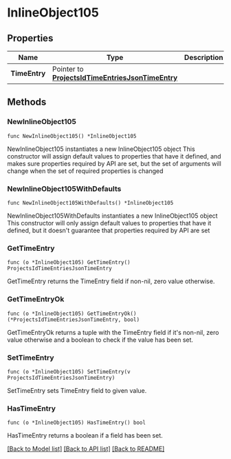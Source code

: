 # InlineObject105

## Properties

Name | Type | Description | Notes
------------ | ------------- | ------------- | -------------
**TimeEntry** | Pointer to [**ProjectsIdTimeEntriesJsonTimeEntry**](_projects__id__time_entries_json_time_entry.md) |  | [optional] 

## Methods

### NewInlineObject105

`func NewInlineObject105() *InlineObject105`

NewInlineObject105 instantiates a new InlineObject105 object
This constructor will assign default values to properties that have it defined,
and makes sure properties required by API are set, but the set of arguments
will change when the set of required properties is changed

### NewInlineObject105WithDefaults

`func NewInlineObject105WithDefaults() *InlineObject105`

NewInlineObject105WithDefaults instantiates a new InlineObject105 object
This constructor will only assign default values to properties that have it defined,
but it doesn't guarantee that properties required by API are set

### GetTimeEntry

`func (o *InlineObject105) GetTimeEntry() ProjectsIdTimeEntriesJsonTimeEntry`

GetTimeEntry returns the TimeEntry field if non-nil, zero value otherwise.

### GetTimeEntryOk

`func (o *InlineObject105) GetTimeEntryOk() (*ProjectsIdTimeEntriesJsonTimeEntry, bool)`

GetTimeEntryOk returns a tuple with the TimeEntry field if it's non-nil, zero value otherwise
and a boolean to check if the value has been set.

### SetTimeEntry

`func (o *InlineObject105) SetTimeEntry(v ProjectsIdTimeEntriesJsonTimeEntry)`

SetTimeEntry sets TimeEntry field to given value.

### HasTimeEntry

`func (o *InlineObject105) HasTimeEntry() bool`

HasTimeEntry returns a boolean if a field has been set.


[[Back to Model list]](../README.md#documentation-for-models) [[Back to API list]](../README.md#documentation-for-api-endpoints) [[Back to README]](../README.md)


